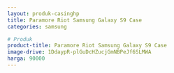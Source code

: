 ```yaml
---
layout: produk-casinghp
title: Paramore Riot Samsung Galaxy S9 Case
categories: samsung

# Produk
product-title: Paramore Riot Samsung Galaxy S9 Case
image-drive: 1DdaypR-plGuDcHZucjGmNBPeJf6SLMWA
harga: 90000
---
```

